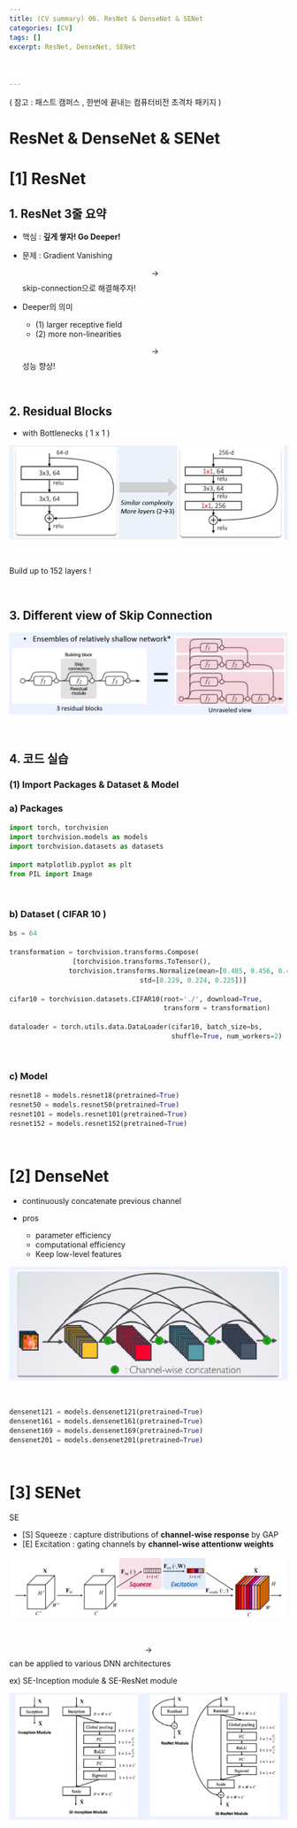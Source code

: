 ```yaml
---
title: (CV summary) 06. ResNet & DenseNet & SENet
categories: [CV]
tags: []
excerpt: ResNet, DenseNet, SENet



---
```


<script src="https://cdn.mathjax.org/mathjax/latest/MathJax.js?config=TeX-AMS-MML_HTMLorMML" type="text/javascript"></script>

( 참고 : 패스트 캠퍼스 , 한번에 끝내는 컴퓨터비전 초격차 패키지 )

# ResNet & DenseNet & SENet



# [1] ResNet

## 1. ResNet 3줄 요약

- 핵심 : **깊게 쌓자! Go Deeper!**

- 문제 : Gradient Vanishing

  $$\rightarrow$$ skip-connection으로 해결해주자!

- Deeper의 의미

  - (1) larger receptive field
  - (2) more non-linearities

  $$\rightarrow$$ 성능 향상!

<br>

## 2. Residual Blocks

- with Bottlenecks ( 1 x 1 )

![figure2](/assets/img/cv/cv165.png)

<br>

Build up to 152 layers !

<br>

## 3. Different view of Skip Connection

![figure2](/assets/img/cv/cv166.png)

<br>

## 4. 코드 실습

### (1) Import Packages & Dataset & Model

### a) Packages

```python
import torch, torchvision
import torchvision.models as models
import torchvision.datasets as datasets

import matplotlib.pyplot as plt
from PIL import Image
```

<br>

### b) Dataset ( CIFAR 10 )

```python
bs = 64

transformation = torchvision.transforms.Compose(
                [torchvision.transforms.ToTensor(),
               torchvision.transforms.Normalize(mean=[0.485, 0.456, 0.406],
                                 std=[0.229, 0.224, 0.225])]
                                 
cifar10 = torchvision.datasets.CIFAR10(root='./', download=True, 
                                       transform = transformation)

dataloader = torch.utils.data.DataLoader(cifar10, batch_size=bs, 
                                         shuffle=True, num_workers=2)
```

<br>

### c) Model

```python
resnet18 = models.resnet18(pretrained=True)
resnet50 = models.resnet50(pretrained=True)
resnet101 = models.resnet101(pretrained=True)
resnet152 = models.resnet152(pretrained=True)
```

<br>

# [2] DenseNet

- continuously concatenate previous channel

- pros
  - parameter efficiency
  - computational efficiency
  - Keep low-level features

![figure2](/assets/img/cv/cv167.png)

<br>

```python
densenet121 = models.densenet121(pretrained=True)
densenet161 = models.densenet161(pretrained=True)
densenet169 = models.densenet169(pretrained=True)
densenet201 = models.densenet201(pretrained=True)
```

<br>

# [3] SENet

SE

- [S] Squeeze : capture distributions of **channel-wise response** by GAP
- [E] Excitation : gating channels by **channel-wise attentionw weights** 

![figure2](/assets/img/cv/cv168.png)

<br>

$$\rightarrow$$ can be applied to various DNN architectures

ex) SE-Inception module & SE-ResNet module

![figure2](/assets/img/cv/cv169.png)

